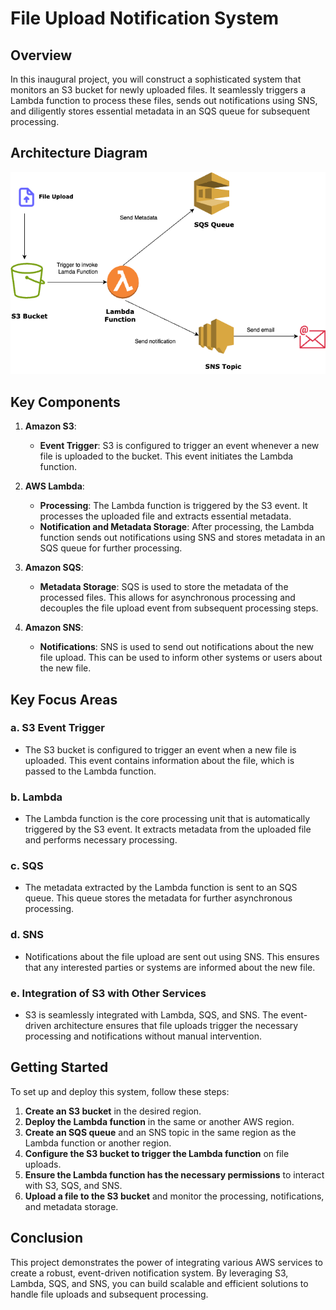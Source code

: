 # File Upload Notification System

## Overview

In this inaugural project, you will construct a sophisticated system that monitors an S3 bucket for newly uploaded files. It seamlessly triggers a Lambda function to process these files, sends out notifications using SNS, and diligently stores essential metadata in an SQS queue for subsequent processing.

## Architecture Diagram

![Notification-System Arhitecture Diagram](https://github.com/shamli1997/Notification-System/blob/main/notification-system-architecture.png)

## Key Components

1. **Amazon S3**:
   - **Event Trigger**: S3 is configured to trigger an event whenever a new file is uploaded to the bucket. This event initiates the Lambda function.

2. **AWS Lambda**:
   - **Processing**: The Lambda function is triggered by the S3 event. It processes the uploaded file and extracts essential metadata.
   - **Notification and Metadata Storage**: After processing, the Lambda function sends out notifications using SNS and stores metadata in an SQS queue for further processing.

3. **Amazon SQS**:
   - **Metadata Storage**: SQS is used to store the metadata of the processed files. This allows for asynchronous processing and decouples the file upload event from subsequent processing steps.

4. **Amazon SNS**:
   - **Notifications**: SNS is used to send out notifications about the new file upload. This can be used to inform other systems or users about the new file.

## Key Focus Areas

### a. S3 Event Trigger
   - The S3 bucket is configured to trigger an event when a new file is uploaded. This event contains information about the file, which is passed to the Lambda function.

### b. Lambda
   - The Lambda function is the core processing unit that is automatically triggered by the S3 event. It extracts metadata from the uploaded file and performs necessary processing.

### c. SQS
   - The metadata extracted by the Lambda function is sent to an SQS queue. This queue stores the metadata for further asynchronous processing.

### d. SNS
   - Notifications about the file upload are sent out using SNS. This ensures that any interested parties or systems are informed about the new file.

### e. Integration of S3 with Other Services
   - S3 is seamlessly integrated with Lambda, SQS, and SNS. The event-driven architecture ensures that file uploads trigger the necessary processing and notifications without manual intervention.

## Getting Started

To set up and deploy this system, follow these steps:

1. **Create an S3 bucket** in the desired region.
2. **Deploy the Lambda function** in the same or another AWS region.
3. **Create an SQS queue** and an SNS topic in the same region as the Lambda function or another region.
4. **Configure the S3 bucket to trigger the Lambda function** on file uploads.
5. **Ensure the Lambda function has the necessary permissions** to interact with S3, SQS, and SNS.
6. **Upload a file to the S3 bucket** and monitor the processing, notifications, and metadata storage.

## Conclusion

This project demonstrates the power of integrating various AWS services to create a robust, event-driven notification system. By leveraging S3, Lambda, SQS, and SNS, you can build scalable and efficient solutions to handle file uploads and subsequent processing.


